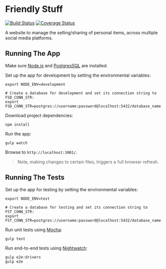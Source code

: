 # Friendly Stuff 

[![Build Status](https://travis-ci.org/robinsoncol/friendly-stuff.svg?branch=master)](https://travis-ci.org/robinsoncol/friendly-stuff) [![Coverage Status](https://coveralls.io/repos/github/robinsoncol/friendly-stuff/badge.svg)](https://coveralls.io/github/robinsoncol/friendly-stuff)

A website to manage the selling/sharing of personal items, across multiple social media platforms.

## Running The App

Make sure [Node.js](https://nodejs.org/en/) and [PostgresSQL](https://www.postgresql.org/) are installed.

Set up the app for development by setting the environmental variables:

  ```shell
  export NODE_ENV=development
  
  # Create a database for development and set its connection string to FSD_CONN_STR:
  export FSD_CONN_STR=postgres://username:password@localhost:5432/database_name
  ```

Download project dependencies:

  ```shell
  npm install
  ```

Run the app:

  ```ssh
  gulp watch
  ```

Browse to `http://localhost:3001/`.
> Note, making changes to certain files, triggers a full browser refresh.

## Running The Tests

Set up the app for testing by setting the environmental variables:

  ```shell
  export NODE_ENV=test
  
  # Create a database for testing and set its connection string to FST_CONN_STR:
  export FST_CONN_STR=postgres://username:password@localhost:5432/database_name
  ```

Run unit tests using [Mocha](https://mochajs.org/):

  ```shell
  gulp test
  ```

Run end-to-end tests using [Nightwatch](http://nightwatchjs.org/):

  ```shell
  gulp e2e:drivers
  gulp e2e
  ```
